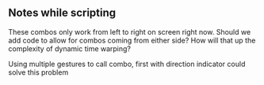 ## Notes while scripting

These combos only work from left to right on screen right now.  Should we add code to allow for combos coming from either side?  How will that up the complexity of dynamic time warping?

Using multiple gestures to call combo, first with direction indicator could solve this problem
